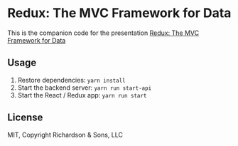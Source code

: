 Redux: The MVC Framework for Data
=================================

This is the companion code for the presentation [Redux: The MVC Framework for Data](https://robrich.org/slides/redux-mvc-for-data/#/)

Usage
-----

1. Restore dependencies: `yarn install`
2. Start the backend server: `yarn run start-api`
3. Start the React / Redux app: `yarn run start`


License
-------

MIT, Copyright Richardson & Sons, LLC
